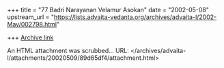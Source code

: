 +++
title = "77 Badri Narayanan Velamur Asokan"
date = "2002-05-08"
upstream_url = "https://lists.advaita-vedanta.org/archives/advaita-l/2002-May/002798.html"

+++
[Archive link](https://lists.advaita-vedanta.org/archives/advaita-l/2002-May/002798.html)

An HTML attachment was scrubbed...
URL: </archives/advaita-l/attachments/20020509/89d65df4/attachment.html>
